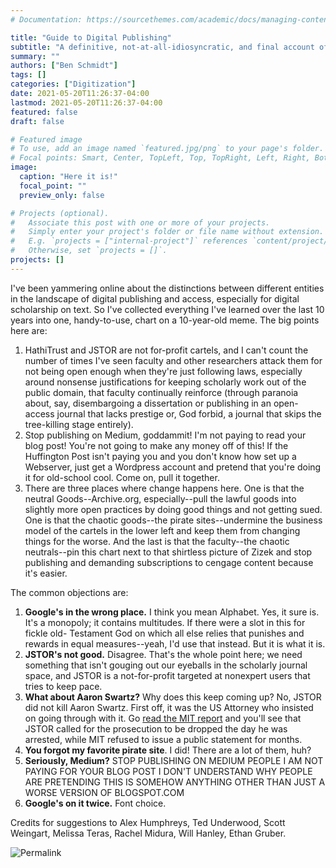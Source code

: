 ```yaml
---
# Documentation: https://sourcethemes.com/academic/docs/managing-content/

title: "Guide to Digital Publishing"
subtitle: "A definitive, not-at-all-idiosyncratic, and final account of the landscapes of scholarly publishing, communication, and access."
summary: ""
authors: ["Ben Schmidt"]
tags: []
categories: ["Digitization"]
date: 2021-05-20T11:26:37-04:00
lastmod: 2021-05-20T11:26:37-04:00
featured: false
draft: false

# Featured image
# To use, add an image named `featured.jpg/png` to your page's folder.
# Focal points: Smart, Center, TopLeft, Top, TopRight, Left, Right, BottomLeft, Bottom, BottomRight.
image:
  caption: "Here it is!"
  focal_point: ""
  preview_only: false

# Projects (optional).
#   Associate this post with one or more of your projects.
#   Simply enter your project's folder or file name without extension.
#   E.g. `projects = ["internal-project"]` references `content/project/deep-learning/index.md`.
#   Otherwise, set `projects = []`.
projects: []
---
```


I've been yammering online about the distinctions between different entities in
the landscape of digital publishing and access, especially for digital scholarship
on text. So I've collected everything I've learned over the last 10 years into
one, handy-to-use, chart on a 10-year-old meme. The big points here are:

1. HathiTrust and JSTOR are not for-profit cartels, and I can't count the number
   of times I've seen faculty and other researchers attack them for not being
   open enough when they're just following laws, especially around nonsense
   justifications for keeping scholarly work out of the public domain, that
   faculty continually reinforce (through paranoia about, say, disembargoing
   a dissertation or publishing in an open-access journal that lacks prestige
   or, God forbid, a journal that skips the tree-killing stage entirely).
2. Stop publishing on Medium, goddammit! I'm not paying to read your blog post!
   You're not going to make any money off of this! If the Huffington Post isn't
   paying you and you don't know how set up a Webserver, just get a Wordpress
   account and pretend that you're doing it for old-school cool. Come on,
   pull it together.
3. There are three places where change happens here. One is that the neutral
   Goods--Archive.org, especially--pull the lawful goods into slightly more
   open practices by doing good things and not getting sued. One is that the
   chaotic goods--the pirate sites--undermine the business model of the cartels
   in the lower left and keep them from changing things for the worse. And the
   last is that the faculty--the chaotic neutrals--pin this chart next to that
   shirtless picture of Zizek and stop publishing and demanding subscriptions
   to cengage content because it's easier.

The common objections are:

1. **Google's in the wrong place.** I think you mean Alphabet. Yes, it sure is.
   It's a monopoly; it contains
   multitudes. If there were a slot in this for fickle old-
   Testament God on which all else relies that punishes and rewards in equal
   measures--yeah, I'd use that instead. But it is what it is.
2. **JSTOR's not good.** Disagree. That's the whole point here; we need
   something that isn't gouging out our eyeballs in the scholarly journal space,
   and JSTOR is a not-for-profit targeted at nonexpert users that tries to keep
   pace.
3. **What about Aaron Swartz?** Why does this keep coming up? No, JSTOR did
   not kill Aaron Swartz. First off, it was the US Attorney who insisted on
   going through with it. Go [read the MIT report](http://swartz-report.mit.edu/)
   and you'll see that JSTOR called for the prosecution to be dropped the day
   he was arrested, while MIT refused to issue a public statement for months.
4. **You forgot my favorite pirate site**. I did! There are a lot of them, huh?
5. **Seriously, Medium?** STOP PUBLISHING ON MEDIUM PEOPLE I AM NOT PAYING FOR
   YOUR BLOG POST I DON'T UNDERSTAND WHY PEOPLE ARE PRETENDING THIS IS SOMEHOW
   ANYTHING OTHER THAN JUST A WORSE VERSION OF BLOGSPOT.COM
6. **Google's on it twice.** Font choice.


Credits for suggestions to Alex Humphreys, Ted Underwood, Scott Weingart,
Melissa Teras, Rachel Midura, Will Hanley, Ethan Gruber.


![Permalink](/img/alignment.png)
